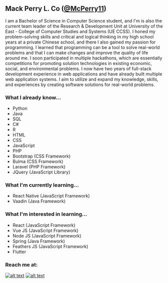 ## Mack Perry L. Co ([@McPerry11](https://github.com/McPerry11))

I am a Bachelor of Science in Computer Science student, and I'm is also the current
team leader of the Research & Development Unit at University of the East - College of Computer Studies and Systems (UE CCSS). I honed my problem-solving skills and
critical and logical thinking in my high school years at a private Chinese school, and there I also gained
my passion for programming. I learned that programming can be a tool to solve real-world problems
and that I can make changes and improve the quality of life around me. I soon
participated in multiple hackathons, which are essentially competitions for promoting solution
technologies in existing economic, social, and environmental problems. I now have two years of full-stack
development experience in web applications and have already built multiple web application systems. I
aim to utilize and expand my knowledge, skills, and experiences by creating software solutions for real-world problems.

### What I already know...
- Python
- Java
- SQL
- C#
- R
- HTML
- CSS
- JavaScript
- PHP
- Bootstrap (CSS Framework)
- Bulma (CSS Framework)
- Laravel (PHP Framework)
- JQuery (JavaScript Library)

### What I'm currently learning...
- React Native (JavaScript Framework)
- Vaadin (Java Framework)

### What I'm interested in learning...
 - React (JavaScript Framework)
 - Vue JS (JavaScript Framework)
 - Node JS (JavaScript Framework)
 - Spring (Java Framework)
 - Feathers JS (JavaScript Framework)
 - Flutter

### Reach me at:
[![alt text][1.1]][1]
[![alt text][1.2]][2]

<!-- Icon :inks -->
[1.1]: http://i.imgur.com/fep1WsG.png
[1.2]: http://i.imgur.com/wWzX9uB.png

<!-- Social Links -->
[1]: https://www.facebook.com/mcperry11
[2]: https://twitter.com/McPerry_

<!---
McPerry11/McPerry11 is a ✨ special ✨ repository because its `README.md` (this file) appears on your GitHub profile.
You can click the Preview link to take a look at your changes.
--->
